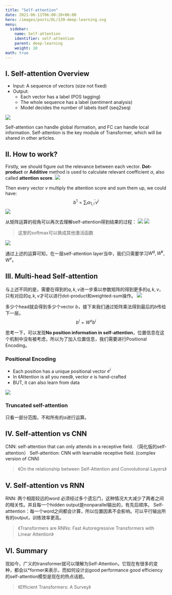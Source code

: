 ```yaml
---
title: "Self-attention"
date: 2021-06-11T06:00:20+06:00
hero: /images/posts/DL/139-deep-learning.svg
menu:
  sidebar:
    name: Self-attention
    identifier: self-attention
    parent: deep-learning
    weight: 10
math: true
---
```


## I. Self-attention Overview
- Input: A sequence of vectors (size not fixed)
- Output: 
  - Each vector has a label (POS tagging)
  - The whole sequence has a label (sentiment analysis)
  - Model decides the number of labels itself (seq2seq)

![](/images/posts/DL/sa.JPG)

Self-attention can handle global iformation, and FC can handle local information. Self-attention is the key module of Transformer, which will be shared in other articles.

## II. How to work?
Firstly, we should figure out the relevance between each vector. **Dot-product** or **Additive** method is used to calculate relevant coefficient $\alpha$, also called **attention score**.
![](/images/posts/DL/dot-product.JPG)

Then every vector $v$ multiply the attention score and sum them up, we could have:
$$
b^1 = \sum_{i} \alpha_{1,i}^{'} v^i
$$
![](/images/posts/DL/self-attention-2.JPG)

从矩阵运算的视角可以再次去理解self-attention得到结果的过程：
![](/images/posts/DL/qkv.JPG)
![](/images/posts/DL/att.JPG)
> 这里的softmax可以换成其他激活函数

![](/images/posts/DL/b.JPG)

通过上述的运算可知，在一层self-attention layer当中，我们只需要学习$W^q, W^k, W^v$。

## III. Multi-head Self-attention
与上述不同的是，需要在得到的$q, k, v$进一步乘以参数矩阵的得到更多的$q, k, v$，只有对应的$q, k, v$才可以进行dot-product和weighted-sum操作。
![](/images/posts/DL/mh.JPG)

多少个head就会得到多少个vector $b$，接下来我们通过矩阵乘法得到最后的$b$传给下一层。
$$
    b^i = W^o b^i
$$

思考一下，可以发现**No position information in self-attention**，位置信息在这个机制中没有被考虑，所以为了加入位置信息，我们需要进行Positional Encoding。

### Positional Encoding
- Each position has a unique positional vector $e^i$
- In 《Attention is all you need》, vector $e$ is hand-crafted
- BUT, it can also learn from data

![](/images/posts/DL/pe.JPG)

### Truncated self-attention
只看一部分范围，不和所有的$\alpha$进行运算。

## IV. Self-attention vs CNN
CNN: self-attention that can only attends in a receptive field. （简化版的self-attention）
Self-attention: CNN with learnable receptive field. (complex version of CNN) 

> 《On the relationship between Self-Attention and Convolutional Layers》

## V. Self-attention vs RNN
RNN: 两个相距较远的word 必须经过多个遗忘门，这种情况大大减少了两者之间的相关性。并且每一个hidden output是nonparallel输出的，有先后顺序。
Self-atttention：每一个word之间都会计算，所以位置因素不会影响。可以平行输出所有的output，训练效率更高。

> 《Transformers are RNNs: Fast Autoregressive Transformers with Linear Attention》  

## VI. Summary
现如今，广义的transformer就可以理解为Self-Attention，它现在有很多的变种，都会以*former来表示，而如何设计出good performance good efficiency的self-attention模型是现在的热点话题。

> 《Efficient Transformers: A Survey》

